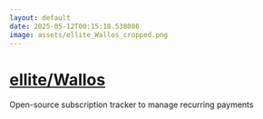 ```yaml
---
layout: default
date: 2025-05-12T00:15:18.538086
image: assets/ellite_Wallos_cropped.png
---
```


# [ellite/Wallos](https://github.com/ellite/Wallos)

Open-source subscription tracker to manage recurring payments
